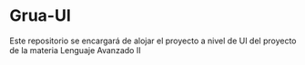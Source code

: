 # Grua-UI
Este repositorio se encargará de alojar el proyecto a nivel de  UI del proyecto de la materia Lenguaje Avanzado II

